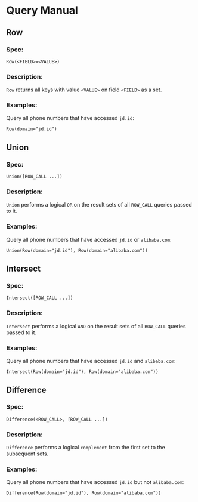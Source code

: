 # Query Manual

## Row
### Spec:
```
Row(<FIELD>=<VALUE>)
```
### Description:
`Row` returns all keys with value `<VALUE>` on field `<FIELD>` as a set.

### Examples:
Query all phone numbers that have accessed `jd.id`:
```
Row(domain="jd.id")
```

## Union
### Spec:
```
Union([ROW_CALL ...])
```
### Description:
`Union` performs a logical `OR` on the result sets of all `ROW_CALL` queries passed to it.

### Examples:
Query all phone numbers that have accessed `jd.id` or `alibaba.com`:
```
Union(Row(domain="jd.id"), Row(domain="alibaba.com"))
```

## Intersect
### Spec:
```
Intersect([ROW_CALL ...])
```
### Description:
`Intersect` performs a logical `AND` on the result sets of all `ROW_CALL` queries passed to it.

### Examples:
Query all phone numbers that have accessed `jd.id` and `alibaba.com`:
```
Intersect(Row(domain="jd.id"), Row(domain="alibaba.com"))
```

## Difference
### Spec:
```
Difference(<ROW_CALL>, [ROW_CALL ...])
```
### Description:
`Difference` performs a logical `complement` from the first set to the subsequent sets.

### Examples:
Query all phone numbers that have accessed `jd.id` but not `alibaba.com`:
```
Difference(Row(domain="jd.id"), Row(domain="alibaba.com"))
```